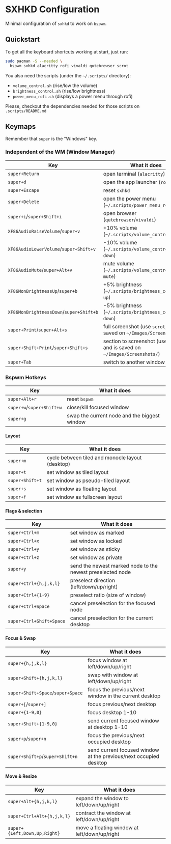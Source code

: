 # SXHKD Configuration

Minimal configuration of `sxhkd` to work on `bspwm`.

## Quickstart

To get all the keyboard shortcuts working at start, just run:

```sh
sudo pacman -S --needed \
  bspwm sxhkd alacritty rofi vivaldi qutebrowser scrot
```

You also need the scripts (under the `~/.scripts/` directory):

- `volume_control.sh` (rise/low the volume)
- `brightness_control.sh` (rise/low brightness)
- `power_menu_rofi.sh` (displays a power menu through rofi)

Please, checkout the dependencies needed for those scripts on `.scripts/README.md`

## Keymaps

Remember that `super` is the "Windows" key.

### Independent of the WM (Window Manager)

| Key                                     | What it does                                                                 |
| --------------------------------------- | ---------------------------------------------------------------------------- |
| `super+Return`                          | open terminal (`alacritty`)                                                  |
| `super+d`                               | open the app launcher (`rofi`)                                               |
| `super+Escape`                          | reset `sxhkd`                                                                |
| `super+Delete`                          | open the power menu (`~/.scripts/power_menu_rofi.sh`)                        |
| `super+i`/`super+Shift+i`               | open browser (`qutebrowser`/`vivaldi`)                                       |
| `XF86AudioRaiseVolume`/`super+v`        | +10% volume (`~/.scripts/volume_control.sh up`)                              |
| `XF86AudioLowerVolume`/`super+Shift+v`  | -10% volume (`~/.scripts/volume_control.sh down`)                            |
| `XF86AudioMute`/`super+Alt+v`           | mute volume (`~/.scripts/volume_control.sh mute`)                            |
| `XF86MonBrightnessUp`/`super+b`         | +5% brightness (`~/.scripts/brightness_control.sh up`)                       |
| `XF86MonBrightnessDown`/`super+Shift+b` | -5% brightness (`~/.scripts/brightness_control.sh down`)                     |
| `super+Print`/`super+Alt+s`             | full screenshot (use `scrot`, and is saved on `~/Images/Screenshots/`)       |
| `super+Shift+Print`/`super+Shift+s`     | section to screenshot (use `scrot`, and is saved on `~/Images/Screenshots/`) |
| `super+Tab`                             | switch to another window (`rofi`)                                            |

### Bspwm Hotkeys

| Key                       | What it does                                 |
| ------------------------- | -------------------------------------------- |
| `super+Alt+r`             | reset `bspwm`                                |
| `super+w`/`super+Shift+w` | close/kill focused window                    |
| `super+g`                 | swap the current node and the biggest window |

#### Layout

| Key             | What it does                                     |
| --------------- | ------------------------------------------------ |
| `super+m`       | cycle between tiled and monocle layout (desktop) |
| `super+t`       | set window as tiled layout                       |
| `super+Shift+t` | set window as pseudo-tiled layout                |
| `super+s`       | set window as floating layout                    |
| `super+f`       | set window as fullscreen layout                  |

#### Flags & selection

| Key                      | What it does                                               |
| ------------------------ | ---------------------------------------------------------- |
| `super+Ctrl+m`           | set window as marked                                       |
| `super+Ctrl+x`           | set window as locked                                       |
| `super+Ctrl+y`           | set window as sticky                                       |
| `super+Ctrl+z`           | set window as private                                      |
| `super+y`                | send the newest marked node to the newest preselected node |
| `super+Ctrl+{h,j,k,l}`   | preselect direction (left/down/up/right)                   |
| `super+Ctrl+{1-9}`       | preselect ratio (size of window)                           |
| `super+Ctrl+Space`       | cancel preselection for the focused node                   |
| `super+Ctrl+Shift+Space` | cancel preselection for the current desktop                |

#### Focus & Swap

| Key                               | What it does                                                      |
| --------------------------------- | ----------------------------------------------------------------- |
| `super+{h,j,k,l}`                 | focus window at left/down/up/right                                |
| `super+Shift+{h,j,k,l}`           | swap with window at left/down/up/right                            |
| `super+Shift+Space`/`super+Space` | focus the previous/next window in the current desktop             |
| `super+[`/`super+]`               | focus previous/next desktop                                       |
| `super+{1-9,0}`                   | focus desktop 1-10                                                |
| `super+Shift+{1-9,0}`             | send current focused window at desktop 1-10                       |
| `super+p`/`super+n`               | focus the previous/next occupied desktop                          |
| `super+Shift+p`/`super+Shift+n`   | send current focused window at the previous/next occupied desktop |

#### Move & Resize

| Key                          | What it does                                 |
| ---------------------------- | -------------------------------------------- |
| `super+Alt+{h,j,k,l}`        | expand the window to left/down/up/right      |
| `super+Ctrl+Alt+{h,j,k,l}`   | contract the window at left/down/up/right    |
| `super+{Left,Down,Up,Right}` | move a floating window at left/down/up/right |
